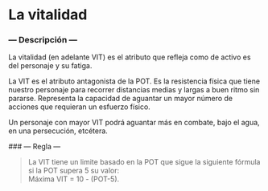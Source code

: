 
La vitalidad
============

### — Descripción —
La vitalidad (en adelante VIT) es el atributo que refleja como de activo es del personaje y su fatiga.

La VIT es el atributo antagonista de la POT. Es la resistencia física que tiene nuestro personaje para recorrer distancias medias y largas a buen ritmo sin pararse. Representa la capacidad de aguantar un mayor número de acciones que requieran un esfuerzo físico.

Un personaje con mayor VIT podrá aguantar más en combate, bajo el agua, en una persecución, etcétera.

### — Regla —
> La VIT tiene un limite basado en la POT que sigue la siguiente fórmula si la POT supera 5 su valor:  
> Máxima VIT = 10 - (POT-5).
